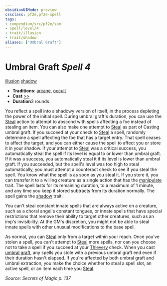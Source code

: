 ```yaml
---
obsidianUIMode: preview
cssclass: pf2e,pf2e-spell
tags:
- compendium/src/pf2e/som
- spell/level/4
- trait/illusion
- trait/shadow
aliases: ["Umbral Graft"]
---
```

# Umbral Graft *Spell 4*   
[illusion](../../rules/traits/illusion.md)  [shadow](../../rules/traits/shadow.md)  

- **Traditions**: [arcane](../../rules/traits/arcane.md), [occult](../../rules/traits/occult.md)
- **Cast** [>>](../../rules/core-rulebook/chapter-9-playing-the-game.md#Actions "Two-Action") 
- **Duration**3 rounds

You reflect a spell into a shadowy version of itself, in the process depleting the power of the initial spell. During umbral graft's duration, you can use the [Steal](../../rules/actions/steal.md) action to attempt to abscond with spells affecting a foe instead of stealing an item. You can also make one attempt to [Steal](../../rules/actions/steal.md) as part of Casting umbral graft. If you succeed at your check to [Steal](../../rules/actions/steal.md) a spell, randomly determine a spell affecting the foe that has a target entry. That spell ceases to affect the target, and you can either cause the spell to affect you or store it in your shadow. If your attempt to [Steal](../../rules/actions/steal.md) was a critical success, you automatically steal the spell if its level is equal to or lower than umbral graft. If it was a success, you automatically steal it if its level is lower than umbral graft. If you succeeded, but the spell's level was too high to steal automatically, you must attempt a counteract check to see if you steal the spell. You know what the spell is as soon as you steal it. If you store it, you can transfer it to a willing creature as a single action that has the [manipulate](../../rules/traits/manipulate.md) trait. The spell lasts for its remaining duration, to a maximum of 1 minute, and any time you keep it stored subtracts from its duration normally. The spell gains the [shadow](../../rules/traits/shadow.md) trait.

You can't steal constant innate spells that are always active on a creature, such as a choral angel's constant tongues, or innate spells that have special restrictions that remove their ability to target other creatures, such as an imp's invisibility. At the GM's discretion, you might not be able to steal innate spells with other unusual modifications to the base spell.

As normal, you can [Steal](../../rules/actions/steal.md) only from a target within your reach. Once you've stolen a spell, you can't attempt to [Steal](../../rules/actions/steal.md) more spells, nor can you choose not to take a spell if you succeed at your [Thievery](../skills.md#Thievery) check. When you cast [umbral graft](../../../..//TTRPGShare-Pathfinder-2E-Vault/compendium/spells/umbral-graft-som.md), any spells you stole with a previous umbral graft end even if their duration hasn't elapsed. If you're affected by both umbral graft and umbral extraction, you make the choice whether to steal a spell slot, an active spell, or an item each time you [Steal](../../rules/actions/steal.md).

*Source: Secrets of Magic p. 137*